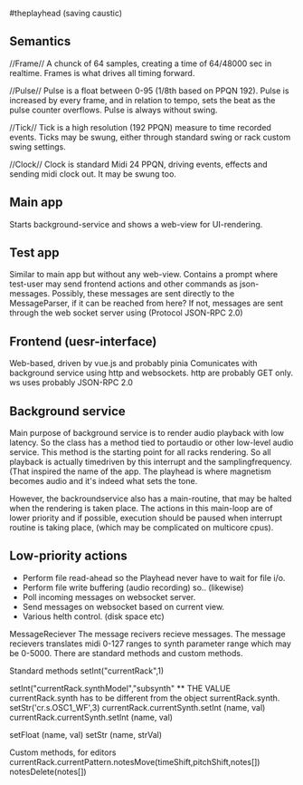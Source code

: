 #theplayhead
(saving caustic)

## Semantics
//Frame//
A chunck of 64 samples, creating a time of 64/48000 sec in realtime. Frames is what drives
all timing forward.

//Pulse//
Pulse is a float between 0-95 (1/8th based on PPQN 192). Pulse is increased by every frame,
and in relation to tempo, sets the beat as the pulse counter overflows. Pulse is always without swing.

//Tick//
Tick is a high resolution (192 PPQN) measure to time recorded events. Ticks may be swung, either
through standard swing or rack custom swing settings.

//Clock// 
Clock is standard Midi 24 PPQN, driving events, effects and sending midi clock out. It may be swung too.



## Main app
Starts background-service and shows a web-view for UI-rendering.

## Test app
Similar to main app but without any web-view. Contains a prompt
where test-user may send frontend actions and other commands as json-messages.
Possibly, these messages are sent directly to the MessageParser, if it can be reached from here?
If not, messages are sent through the web socket server using (Protocol JSON-RPC 2.0)

## Frontend (uesr-interface)
Web-based, driven by vue.js and probably pinia
Comunicates with background service using http and websockets.
http are probably GET only. 
ws uses probably JSON-RPC 2.0

## Background service
Main purpose of background service is to render audio playback with low latency.
So the class has a method tied to portaudio or other low-level audio service.
This method is the starting point for all racks rendering.
So all playback is actually timedriven by this interrupt and the samplingfrequency.
(That inspired the name of the app. The playhead is where magnetism becomes audio
and it's indeed what sets the tone.  

However, the backroundservice also has a main-routine, that may be halted when
the rendering is taken place. The actions in this main-loop are of lower priority
and if possible, execution should be paused when interrupt routine is taking place,
(which may be complicated on multicore cpus).

## Low-priority actions
* Perform file read-ahead so the Playhead never have to wait for file i/o.
* Perform file write buffering (audio recording) so.. (likewise)
* Poll incoming messages on websocket server.
* Send messages on websocket based on current view.
* Various helth control. (disk space etc)
 
MessageReciever
The message recivers recieve messages. 
The message recievers translates midi 0-127 ranges to synth parameter range which may be 0-5000.
There are standard methods and custom methods.


Standard methods
setInt("currentRack",1)

setInt("currentRack.synthModel","subsynth"
** THE VALUE currentRack.synth has to be different from the object surrentRack.synth.
setStr('cr.s.OSC1_WF',3)
currentRack.currentSynth.setInt (name, val) 
currentRack.currentSynth.setInt (name, val) 

setFloat (name, val)
setStr (name, strVal)

Custom methods, for editors
currentRack.currentPattern.notesMove(timeShift,pitchShift,notes[])
notesDelete(notes[])




